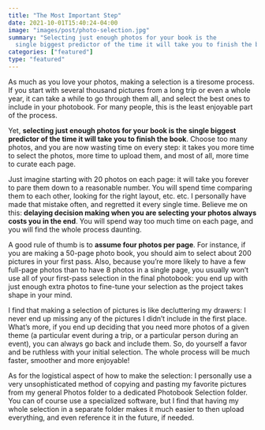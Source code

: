 ```yaml
---
title: "The Most Important Step"
date: 2021-10-01T15:40:24-04:00
image: "images/post/photo-selection.jpg"
summary: "Selecting just enough photos for your book is the
  single biggest predictor of the time it will take you to finish the book."
categories: ["featured"]
type: "featured"
---
```


As much as you love your photos, making a selection is a tiresome process.
If you start with several thousand pictures from a long trip or even a whole year,
it can take a while to go through them all, and select the best ones to include in
your photobook. For many people, this is the least enjoyable part of the process.

Yet, **selecting just enough photos for your book is the single biggest predictor of the
time it will take you to finish the book**. Choose too many photos, and you are now
wasting time on every step: it takes you more time to select the photos, more time to
upload them, and most of all, more time to curate each page.

Just imagine starting with 20 photos on each page: it will take you forever to pare
them down to a reasonable number. You will spend time comparing them to each other,
looking for the right layout, etc. etc. I personally have made that mistake often, and
regretted it every single time. Believe me on this: **delaying decision making when you
are selecting your photos always costs you in the end**. You will spend way too much
time on each page, and you will find the whole process daunting.

A good rule of thumb is to **assume four photos per page**. For instance, if you are
making a 50-page photo book, you should aim to select about 200 pictures in your
first pass. Also, because you’re more likely to have a few full-page photos than to
have 8 photos in a single page, you usually won’t use all of your first-pass selection
in the final photobook: you end up with just enough extra photos to fine-tune your
selection as the project takes shape in your mind.

I find that making a selection of pictures is like decluttering my drawers: I never
end up missing any of the pictures I didn’t include in the first place. What’s more,
if you end up deciding that you need more photos of a given theme (a particular event
during a trip, or a particular person during an event), you can always go back and
include them. So, do yourself a favor and be ruthless with your initial selection.
The whole process will be much faster, smoother and more enjoyable!

As for the logistical aspect of how to make the selection: I personally use a very
unsophisticated method of copying and pasting my favorite pictures from my general
Photos folder to a dedicated Photobook Selection folder. You can of course use a
specialized software, but I find that having my whole selection in a separate folder
makes it much easier to then upload everything, and even reference it in the future,
if needed.
